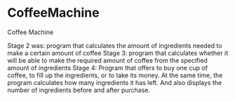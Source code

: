 # CoffeeMachine
Coffee Machine

Stage 2 was: program that calculates the amount of ingredients needed to make a certain amount of coffee
Stage 3: program that calculates whether it will be able to make the required amount of coffee from the specified amount of ingredients
Stage 4: Program that offers to buy one cup of coffee, to fill up the ingredients, or to take its money. At the same time, the program calculates how many ingredients it has left. And also displays the number of ingredients before and after purchase.
